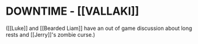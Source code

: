 # DOWNTIME - [[VALLAKI]]

([[Luke]] and [[Bearded Liam]] have an out of game discussion about long rests and [[Jerry]]'s zombie curse.)